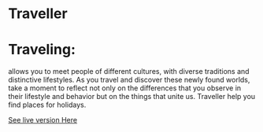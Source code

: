 # Traveller
# Traveling:
allows you to meet people of different cultures, with diverse traditions and distinctive lifestyles. As you travel and discover these newly found worlds, take a moment to reflect not only on the differences that you observe in their lifestyle and behavior but on the things that unite us.
Traveller help you find places for holidays.


[See live version Here](http://travellers-guide.herokuapp.com "Travellers Guide Homepage")

